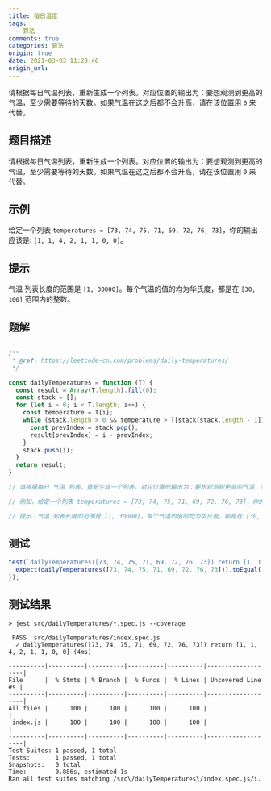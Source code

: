 ```yaml
---
title: 每日温度
tags:
  - 算法
comments: true
categories: 算法
origin: true
date: 2021-03-03 11:20:46
origin_url:
---
```

请根据每日气温列表，重新生成一个列表。对应位置的输出为：要想观测到更高的气温，至少需要等待的天数。如果气温在这之后都不会升高，请在该位置用 `0` 来代替。
<!-- more -->
## 题目描述
请根据每日气温列表，重新生成一个列表。对应位置的输出为：要想观测到更高的气温，至少需要等待的天数。如果气温在这之后都不会升高，请在该位置用 `0` 来代替。

## 示例
给定一个列表 `temperatures = [73, 74, 75, 71, 69, 72, 76, 73]`，你的输出应该是: `[1, 1, 4, 2, 1, 1, 0, 0]`。
## 提示
气温 列表长度的范围是 `[1, 30000]`。每个气温的值的均为华氏度，都是在 `[30, 100]` 范围内的整数。
## 题解
```js

/**
 * @ref: https://leetcode-cn.com/problems/daily-temperatures/
 */

const dailyTemperatures = function (T) {
  const result = Array(T.length).fill(0);
  const stack = [];
  for (let i = 0; i < T.length; i++) {
    const temperature = T[i];
    while (stack.length > 0 && temperature > T[stack[stack.length - 1]]) {
      const prevIndex = stack.pop();
      result[prevIndex] = i - prevIndex;
    }
    stack.push(i);
  }
  return result;
}

// 请根据每日 气温 列表，重新生成一个列表。对应位置的输出为：要想观测到更高的气温，至少需要等待的天数。如果气温在这之后都不会升高，请在该位置用 0 来代替。

// 例如，给定一个列表 temperatures = [73, 74, 75, 71, 69, 72, 76, 73]，你的输出应该是 [1, 1, 4, 2, 1, 1, 0, 0]。

// 提示：气温 列表长度的范围是 [1, 30000]。每个气温的值的均为华氏度，都是在 [30, 100] 范围内的整数。

```
## 测试
```js
test(`dailyTemperatures([73, 74, 75, 71, 69, 72, 76, 73]) return [1, 1, 4, 2, 1, 1, 0, 0]`, () => {
  expect(dailyTemperatures([73, 74, 75, 71, 69, 72, 76, 73])).toEqual([1, 1, 4, 2, 1, 1, 0, 0]);
});

```
## 测试结果
```shell
> jest src/dailyTemperatures/*.spec.js --coverage

 PASS  src/dailyTemperatures/index.spec.js
  ✓ dailyTemperatures([73, 74, 75, 71, 69, 72, 76, 73]) return [1, 1, 4, 2, 1, 1, 0, 0] (4ms)

----------|----------|----------|----------|----------|-------------------|
File      |  % Stmts | % Branch |  % Funcs |  % Lines | Uncovered Line #s |
----------|----------|----------|----------|----------|-------------------|
All files |      100 |      100 |      100 |      100 |                   |
 index.js |      100 |      100 |      100 |      100 |                   |
----------|----------|----------|----------|----------|-------------------|
Test Suites: 1 passed, 1 total
Tests:       1 passed, 1 total
Snapshots:   0 total
Time:        0.886s, estimated 1s
Ran all test suites matching /src\/dailyTemperatures\/index.spec.js/i.
```